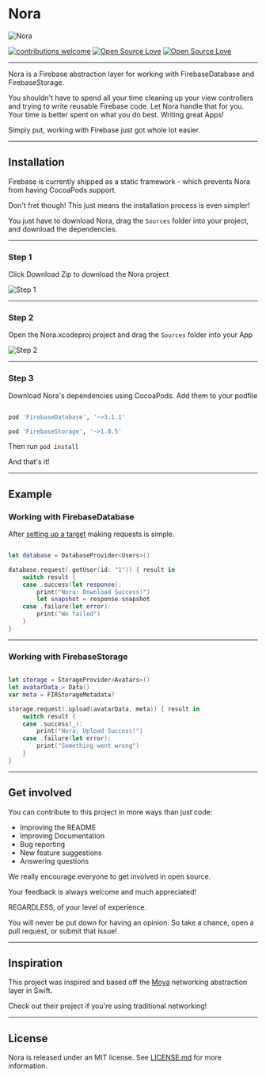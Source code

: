 # Nora

![Nora](https://github.com/SD10/Nora/blob/master/Screenshots/NoraBanner.png)

[![contributions welcome](https://img.shields.io/badge/contributions-welcome-brightgreen.svg?style=flat)](https://github.com/SD10/Nora/issues)
[![Open Source Love](https://badges.frapsoft.com/os/mit/mit.svg?v=102)](https://github.com/ellerbrock/open-source-badge/)
[![Open Source Love](https://badges.frapsoft.com/os/v1/open-source.svg?v=102)](https://github.com/ellerbrock/open-source-badge/)

---

Nora is a Firebase abstraction layer for working with FirebaseDatabase and FirebaseStorage.

You shouldn't have to spend all your time cleaning up your view controllers and trying to write reusable Firebase code. 
Let Nora handle that for you. Your time is better spent on what you do best. Writing great Apps!

Simply put, working with Firebase just got whole lot easier.

---

## Installation

Firebase is currently shipped as a static framework - which prevents Nora from having CocoaPods support.

Don't fret though! This just means the installation process is even simpler!

You just have to download Nora, drag the `Sources` folder into your project, and download the dependencies.

---

### Step 1

Click Download Zip to download the Nora project

![Step 1](https://github.com/SD10/Nora/blob/master/Screenshots/Screen%20Shot%202017-04-05%20at%204.07.48%20AM.png)

---

### Step 2

Open the Nora.xcodeproj project and drag the `Sources` folder into your App

![Step 2](https://github.com/SD10/Nora/blob/master/Screenshots/Screen%20Shot%202017-04-05%20at%204.10.29%20AM.png)

---

### Step 3

Download Nora's dependencies using CocoaPods. Add them to your podfile

```rb

pod 'FirebaseDatabase', '~>3.1.1'

pod 'FirebaseStorage', '~>1.0.5'

```

Then run `pod install`

And that's it!

---

## Example

### Working with FirebaseDatabase

After [setting up a target](https://github.com/SD10/Nora/blob/master/DatabaseProvider.md) making requests is simple.

```swift

let database = DatabaseProvider<Users>()

database.request(.getUser(id: "1")) { result in
	switch result {
	case .success(let response):
		print("Nora: Download Success!")
		let snapshot = response.snapshot
	case .failure(let error):
		print("We failed")
	}
}

```

---

### Working with FirebaseStorage

```swift

let storage = StorageProvider<Avatars>()
let avatarData = Data()
var meta = FIRStorageMetadata?

storage.request(.upload(avatarData, meta)) { result in 
	switch result {
	case .success(_):
		print("Nora: Upload Success!")
	case .failure(let error):
		print("Something went wrong")
	}
}

```

---

## Get involved

You can contribute to this project in more ways than just code:

- Improving the README
- Improving Documentation
- Bug reporting
- New feature suggestions
- Answering questions

We really encourage everyone to get involved in open source. 

Your feedback is always welcome and much appreciated!

REGARDLESS, of your level of experience.

You will never be put down for having an opinion. So take a chance, open a pull request, or submit that issue!

---

## Inspiration

This project was inspired and based off the [Moya](https://github.com/Moya/Moya) networking abstraction layer in Swift.

Check out their project if you're using traditional networking!

---

## License

Nora is released under an MIT license. See [LICENSE.md](https://github.com/SD10/Nora/blob/master/LICENSE.md) for more information.










